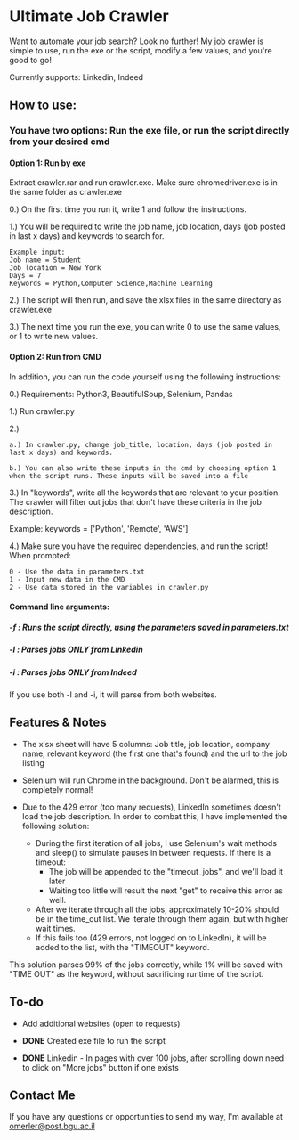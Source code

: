 # Ultimate Job Crawler #

Want to automate your job search? Look no further! My job crawler is simple to use, run the exe or the script, modify a few values, and you're good to go!

Currently supports: Linkedin, Indeed


## How to use: ##

### You have two options: Run the exe file, or run the script directly from your desired cmd ###

#### Option 1: Run by exe ####

Extract crawler.rar and run crawler.exe.  Make sure chromedriver.exe is in the same folder as crawler.exe

0.) On the first time you run it, write 1 and follow the instructions.

1.) You will be required to write the job name, job location, days (job posted in last x days) and keywords to search for.
    
    Example input:
    Job name = Student
    Job location = New York
    Days = 7
    Keywords = Python,Computer Science,Machine Learning

2.) The script will then run, and save the xlsx files in the same directory as crawler.exe

3.) The next time you run the exe, you can write 0 to use the same values, or 1 to write new values.
 

#### Option 2: Run from CMD ####

In addition, you can run the code yourself using the following instructions:

0.) Requirements: Python3, BeautifulSoup, Selenium, Pandas

1.) Run crawler.py

2.) 

    a.) In crawler.py, change job_title, location, days (job posted in last x days) and keywords.

    b.) You can also write these inputs in the cmd by choosing option 1 when the script runs. These inputs will be saved into a file


3.) In "keywords", write all the keywords that are relevant to your position. The crawler will filter out jobs that don't have these criteria in the job description.

Example: keywords = ['Python', 'Remote', 'AWS']

4.) Make sure you have the required dependencies, and run the script! When prompted:

    0 - Use the data in parameters.txt
    1 - Input new data in the CMD
    2 - Use data stored in the variables in crawler.py

#### Command line arguments: ####
##### -f : Runs the script directly, using the parameters saved in parameters.txt #####
##### -l : Parses jobs ONLY from Linkedin #####
##### -i : Parses jobs ONLY from Indeed #####
If you use both -l and -i, it will parse from both websites.

## Features & Notes ##

* The xlsx sheet will have 5 columns: Job title, job location, company name, relevant keyword (the first one that's found) and the url to the job listing

* Selenium will run Chrome in the background. Don't be alarmed, this is completely normal!

* Due to the 429 error (too many requests), LinkedIn sometimes doesn't load the job description. In order to combat this, I have implemented the following solution:
  * During the first iteration of all jobs, I use Selenium's wait methods and sleep() to simulate pauses in between requests. If there is a timeout:
    * The job will be appended to the "timeout_jobs", and we'll load it later
    * Waiting too little will result the next "get" to receive this error as well.
  * After we iterate through all the jobs, approximately 10-20% should be in the time_out list. We iterate through them again, but with higher wait times.
  * If this fails too (429 errors, not logged on to LinkedIn), it will be added to the list, with the "TIMEOUT" keyword.

This solution parses 99% of the jobs correctly, while 1% will be saved with "TIME OUT" as the keyword, without sacrificing runtime of the script.

## To-do ##

* Add additional websites (open to requests)

* **DONE** Created exe file to run the script

* **DONE** Linkedin - In pages with over 100 jobs, after scrolling down need to click on "More jobs" button if one exists

## Contact Me ##

If you have any questions or opportunities to send my way, I'm available at omerler@post.bgu.ac.il
